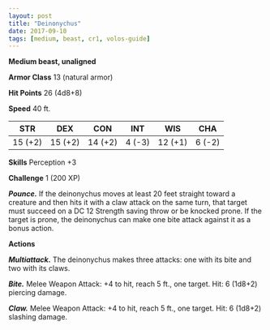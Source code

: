 ```yaml
---
layout: post
title: "Deinonychus"
date: 2017-09-10
tags: [medium, beast, cr1, volos-guide]
---
```


**Medium beast, unaligned**

**Armor Class** 13 (natural armor)

**Hit Points** 26 (4d8+8)

**Speed** 40 ft.

|   STR   |   DEX   |   CON   |   INT   |   WIS   |   CHA   |
|:-----:|:-----:|:-----:|:-----:|:-----:|:-----:|
| 15 (+2) | 15 (+2) | 14 (+2) | 4 (-3) | 12 (+1) | 6 (-2) |

**Skills** Perception +3

**Challenge** 1 (200 XP)

***Pounce.*** If the deinonychus moves at least 20 feet straight toward a creature and then hits it with a claw attack on the same turn, that target must succeed on a DC 12 Strength saving throw or be knocked prone. If the target is prone, the deinonychus can make one bite attack against it as a bonus action.

**Actions**

***Multiattack.*** The deinonychus makes three attacks: one with its bite and two with its claws.

***Bite.*** Melee Weapon Attack: +4 to hit, reach 5 ft., one target. Hit: 6 (1d8+2) piercing damage.

***Claw.*** Melee Weapon Attack: +4 to hit, reach 5 ft., one target. Hit: 6 (1d8+2) slashing damage.

